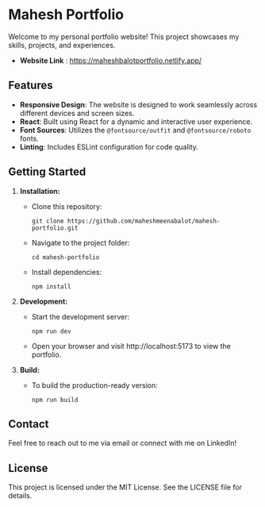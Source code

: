 # Mahesh Portfolio

Welcome to my personal portfolio website! This project showcases my skills, projects, and experiences.
- **Website Link** : https://maheshbalotportfolio.netlify.app/

## Features

- **Responsive Design**: The website is designed to work seamlessly across different devices and screen sizes.
- **React**: Built using React for a dynamic and interactive user experience.
- **Font Sources**: Utilizes the `@fontsource/outfit` and `@fontsource/roboto` fonts.
- **Linting**: Includes ESLint configuration for code quality.

## Getting Started

1. **Installation:**
   - Clone this repository:
     ```
     git clone https://github.com/maheshmeenabalot/mahesh-portfolio.git
     ```
   - Navigate to the project folder:
     ```
     cd mahesh-portfolio
     ```
   - Install dependencies:
     ```
     npm install
     ```

2. **Development:**
   - Start the development server:
     ```
     npm run dev
     ```
   - Open your browser and visit http://localhost:5173 to view the portfolio.

3. **Build:**
   - To build the production-ready version:
     ```
     npm run build
     ```

## Contact

Feel free to reach out to me via email or connect with me on LinkedIn!

## License

This project is licensed under the MIT License. See the LICENSE file for details.
